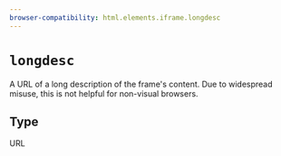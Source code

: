 ```yaml
---
browser-compatibility: html.elements.iframe.longdesc
---
```


# `longdesc`

A URL of a long description of the frame's content. Due to widespread misuse, this is not helpful for non-visual browsers.

## Type

URL
